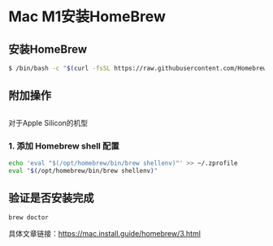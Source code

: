 # Mac M1安装HomeBrew

## 安装HomeBrew

```bash
$ /bin/bash -c "$(curl -fsSL https://raw.githubusercontent.com/Homebrew/install/HEAD/install.sh)"
```



## 附加操作

## 

对于Apple Silicon的机型

### 1. 添加 Homebrew shell 配置

```bash
echo 'eval "$(/opt/homebrew/bin/brew shellenv)"' >> ~/.zprofile
eval "$(/opt/homebrew/bin/brew shellenv)"
```

## 验证是否安装完成

```bash
brew doctor
```



具体文章链接：https://mac.install.guide/homebrew/3.html